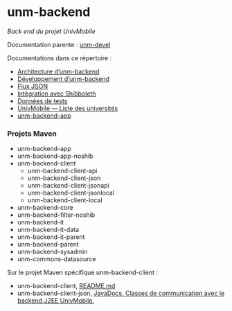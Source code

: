 unm-backend
===========

_Back end du projet UnivMobile_

Documentation parente : [unm-devel](../../../unm-devel/blob/develop/README.md "Documentation parente : unm-devel/README.md")

Documentations dans ce répertoire :

  * [Architecture d’unm-backend](https://github.com/univmobile/unm-backend/blob/develop//Arch.md "Arch.md") 
  * [Développement d’unm-backend](https://github.com/univmobile/unm-backend/blob/develop//Devel.md "Devel.md")
  * [Flux JSON](https://github.com/univmobile/unm-backend/blob/develop//JSON.md "JSON.md")
  * [Intégration avec Shibboleth](https://github.com/univmobile/unm-backend/blob/develop//Shibboleth.md "Shibboleth.md") 
  * [Données de tests](https://github.com/univmobile/unm-backend/blob/develop//Tests.md "Tests.md") 
  * [UnivMobile — Liste des universités](https://github.com/univmobile/unm-backend/blob/develop//Universities.md "Universities.md") 
  * [unm-backend-app](https://github.com/univmobile/unm-backend/blob/develop//unm-backend-app.md "unm-backend-app.md")

 
### Projets Maven

  * unm-backend-app
  * unm-backend-app-noshib 
  * unm-backend-client 
    * unm-backend-client-api 
    * unm-backend-client-json 
    * unm-backend-client-jsonapi
    * unm-backend-client-jsonlocal
    * unm-backend-client-local 
  * unm-backend-core 
  * unm-backend-filter-noshib 
  * unm-backend-it 
  * unm-backend-it-data 
  * unm-backend-it-parent 
  * unm-backend-parent 
  * unm-backend-sysadmin 
  * unm-commons-datasource 

Sur le projet Maven spécifique unm-backend-client :

  * unm-backend-client, [README.md](unm-backend-client/README.md "README.md")
  * unm-backend-client-json, [JavaDocs, Classes de communication avec le backend J2EE UnivMobile.](http://univmobile.vswip.com/nexus/content/sites/pub/unm-backend-client-json/0.0.4/apidocs/)